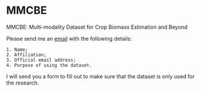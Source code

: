 # MMCBE
MMCBE: Multi-modality Dataset for Crop Biomass Estimation and Beyond

Please send me an [email](xuesong.li@csiro.au) with the following details:
```
1. Name;
2. Affiliation;
3. Official email address;
4. Purpose of using the dataset.
```
I will send you a form to fill out to make sure that the dataset is only used for the research.
